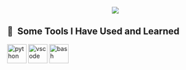 <p align="center">
  <img src="https://capsule-render.vercel.app/api?text=Eyooo!🌊&animation=fadeIn&type=waving&color=gradient&height=100"/>
</p>
<h2> 🚀 &nbsp;Some Tools I Have Used and Learned</h2>
 <center>
<p align="left">
  <img src="https://cdn.jsdelivr.net/gh/devicons/devicon/icons/python/python-original.svg" alt="python" width="45" height="45"/>
  <img src="https://cdn.jsdelivr.net/gh/devicons/devicon/icons/vscode/vscode-original.svg" alt="vscode" width="45" height="45"/>
  <img src="https://cdn.jsdelivr.net/gh/devicons/devicon/icons/bash/bash-original.svg" alt="bash" width="45" height="45"/>

</p>
  </center>
